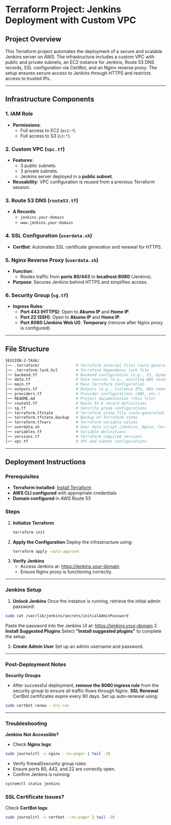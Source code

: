 # Terraform Project: Jenkins Deployment with Custom VPC

## Project Overview

This Terraform project automates the deployment of a secure and scalable Jenkins server on AWS. The infrastructure includes a custom VPC with public and private subnets, an EC2 instance for Jenkins, Route 53 DNS records, SSL configuration via CertBot, and an Nginx reverse proxy. The setup ensures secure access to Jenkins through HTTPS and restricts access to trusted IPs.

---

## Infrastructure Components

### 1. **IAM Role**
- **Permissions**:
  - Full access to EC2 (`ec2:*`).
  - Full access to S3 (`s3:*`).

### 2. **Custom VPC (`vpc.tf`)**
- **Features**:
  - 3 public subnets.
  - 3 private subnets.
  - Jenkins server deployed in a **public subnet**.
- **Reusability**: VPC configuration is reused from a previous Terraform session.

### 3. **Route 53 DNS (`route53.tf`)**
- **A Records**:
  - `jenkins.your-domain`
  - `www.jenkins.your-domain`

### 4. **SSL Configuration (`userdata.sh`)**
- **CertBot**: Automates SSL certificate generation and renewal for HTTPS.

### 5. **Nginx Reverse Proxy (`userdata.sh`)**
- **Function**:
  - Routes traffic from **ports 80/443** to **localhost:8080** (Jenkins).
- **Purpose**: Secures Jenkins behind HTTPS and simplifies access.

### 6. **Security Group (`sg.tf`)**
- **Ingress Rules**:
  - **Port 443 (HTTPS)**: Open to **Akumo IP** and **Home IP**.
  - **Port 22 (SSH)**: Open to **Akumo IP** and **Home IP**.
  - **Port 8080 (Jenkins Web UI)**: **Temporary** (remove after Nginx proxy is configured).

---

## File Structure

```sh
SESSION-2-TASK/
│── .terraform/                # Terraform internal files (auto-generated)
│── .terraform.lock.hcl        # Terraform dependency lock file
│── backend.tf                 # Backend configuration (e.g., S3, DynamoDB)
│── data.tf                    # Data sources (e.g., existing AWS resources)
│── main.tf                    # Main Terraform configuration
│── outputs.tf                 # Outputs (e.g., instance IPs, DNS names)
│── providers.tf               # Provider configurations (AWS, etc.)
│── README.md                  # Project documentation (this file)
│── route53.tf                 # Route 53 A record definitions
│── sg.tf                      # Security group configurations
│── terraform.tfstate          # Terraform state file (auto-generated)
│── terraform.tfstate.backup   # Backup of Terraform state
│── terraform.tfvars           # Terraform variable values
│── userdata.sh                # User data script (Jenkins, Nginx, CertBot)
│── variables.tf               # Variable definitions
│── versions.tf                # Terraform required versions
│── vpc.tf                     # VPC and subnet configurations
```


---

## Deployment Instructions

### Prerequisites
- **Terraform installed**: [Install Terraform](https://developer.hashicorp.com/terraform/tutorials/aws-get-started/install-cli)
- **AWS CLI configured** with appropriate credentials
- **Domain configured** in AWS Route 53

### Steps

1. **Initialize Terraform**
   ```sh
   terraform init
2. **Apply the Configuration**
Deploy the infrastructure using:
   ```sh
   terraform apply -auto-approve
3. **Verify Jenkins**
   - Access Jenkins at:
      https://jenkins.your-domain
   - Ensure Nginx proxy is functioning correctly.

---

### Jenkins Setup
1. **Unlock Jenkins**
Once the instance is running, retrieve the initial admin password:
```sh
sudo cat /var/lib/jenkins/secrets/initialAdminPassword
```
Paste the password into the Jenkins UI at:
https://jenkins.your-domain
2. **Install Suggested Plugins**
Select **"Install suggested plugins"** to complete the setup.

3. **Create Admin User**
Set up an admin username and password.

---

### Post-Deployment Notes
**Security Groups**
- After successful deployment, **remove the 8080 ingress rule** from the security group to ensure all traffic flows through Nginx.
**SSL Renewal**
CertBot certificates expire every 90 days. Set up auto-renewal using:
```sh
sudo certbot renew --dry-run
```

---

### Troubleshooting
**Jenkins Not Accessible?**
- Check **Nginx logs**:
```sh
sudo journalctl -u nginx --no-pager | tail -20
```
- Verify firewall/security group rules:
 - Ensure ports 80, 443, and 22 are correctly open.
- Confirm Jenkins is running:
```sh
systemctl status jenkins
```

### SSL Certificate Issues?
Check **CertBot logs**:
```sh
sudo journalctl -u certbot --no-pager | tail -20
```

